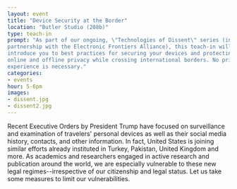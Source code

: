 ```yaml
---
layout: event
title: "Device Security at the Border"
location: "Butler Studio (208b)"
type: teach-in
prompt: "As part of our ongoing, \"Technologies of Dissent\" series (in
partnership with the Electronic Frontiers Alliance), this teach-in will
introduce you to best practices for securing your devices and protecting your
online and offline privacy while crossing international borders. No prior
experience is necessary."
categories:
- events
hour: 5-6pm
images:
- dissent.jpg
- dissent2.jpg
---
```


Recent Executive Orders by President Trump have focused on surveillance and
examination of travelers' personal devices as well as their social media
history, contacts, and other information. In fact, United States is joining similar efforts already
instituted in Turkey, Pakistan, United Kingdom and more. As academics and researchers engaged
in active research and publication around the world, we are especially
vulnerable to these new legal regimes--irrespective of our citizenship and
legal status. Let us take some measures to limit our vulnerabilities.
